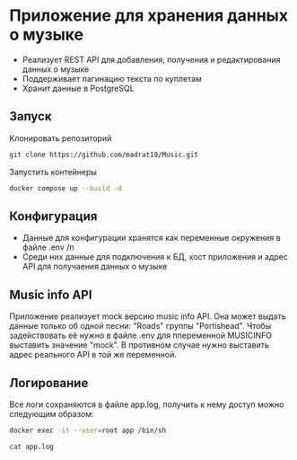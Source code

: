 # Приложение для хранения данных о музыке 
* Реализует REST API для добавления, получения и редактирования данных о музыке
* Поддерживает пагинацию текста по куплетам
* Хранит данные в PostgreSQL

## Запуск 
Клонировать репозиторий 
```bash
git clone https://github.com/madrat19/Music.git
```
Запустить контейнеры
```bash
docker compose up --build -d
```

## Конфигурация
* Данные для конфигурации хранятся как переменные окружения в файле .env /n
* Среди них данные для подключения к БД, хост приложения и адрес API для получаения данных о музыке

## Music info API
Приложение реализует mock версию music info API. Она может выдать данные только об одной песни: "Roads" группы "Portishead". Чтобы задействовать её нужно в файле .env для ппеременной MUSICINFO выставить значение "mock". В противном случае нужно выставить адрес реального API в той же переменной.

## Логирование
Все логи сохраняются в файле app.log, получить к нему доступ можно следующим образом:
```bash
docker exec -it --user=root app /bin/sh
```
```bash
cat app.log
```
